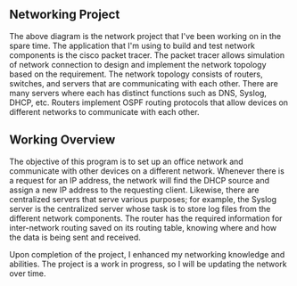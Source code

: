 




## Networking Project

The above diagram is the network project that I've been working on in the spare time. 
The application that I'm using to build and test network components is the cisco packet tracer.
The packet tracer allows simulation of network connection to design and implement the network
topology based on the requirement. The network topology consists of routers, switches, and
servers that are communicating with each other. There are many servers where each has distinct 
functions such as DNS, Syslog, DHCP, etc. Routers implement OSPF routing protocols that allow 
devices on different networks to communicate with each other.


## Working Overview

The objective of this program is to set up an office network and communicate with other devices on a different network. Whenever there is a request for an IP address, the network will find the DHCP source and assign a new IP address to the requesting client. Likewise, there are centralized servers that serve various purposes; for example, the Syslog server is the centralized server whose task is to store log files from the different network components. The router has the required information for inter-network routing saved on its routing table, knowing where and how the data is being sent and received. 

 Upon completion of the project, I enhanced my networking knowledge and abilities. The project is a work in progress, so I will be updating the network over time.










    